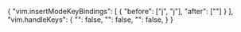    { 
    "vim.insertModeKeyBindings": [
          {
            "before": ["j", "j"],
            "after": ["<Esc>"]
          }
      ],
      "vim.handleKeys": {
      "<C-c>": false,
      "<C-v>": false,
      "<C-x>": false,
      }
    }
